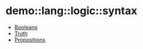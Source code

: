 # demo::lang::logic::syntax


   * [Booleans](/docs/Library/demo/lang/logic/syntax/Booleans.md)
   * [Truth](/docs/Library/demo/lang/logic/syntax/Truth.md)
   * [Propositions](/docs/Library/demo/lang/logic/syntax/Propositions.md)
